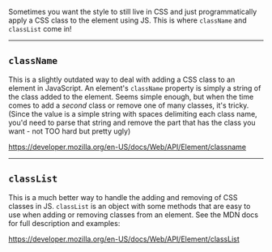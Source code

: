 Sometimes you want the style to still live in CSS and just programmatically apply a CSS class to the element using JS. This is where `className` and `classList` come in!

----------

## `className`
This is a slightly outdated way to deal with adding a CSS class to an element in JavaScript. An element's `className` property is simply a string of the class added to the element. Seems simple enough, but when the time comes to add a _second_ class or remove one of many classes, it's tricky. (Since the value is a simple string with spaces delimiting each class name, you'd need to parse that string and remove the part that has the class you want - not TOO hard but pretty ugly)

https://developer.mozilla.org/en-US/docs/Web/API/Element/classname

----------

## `classList`
This is a much better way to handle the adding and removing of CSS classes in JS. `classList` is an object with some methods that are easy to use when adding or removing classes from an element. See the MDN docs for full description and examples:

https://developer.mozilla.org/en-US/docs/Web/API/Element/classList
